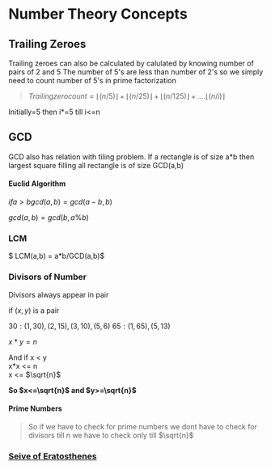 # Number Theory Concepts

## Trailing Zeroes

Trailing zeroes can also be calculated by calulated by knowing number of pairs of 2 and 5
The number of 5's are less than number of 2's so we simply need to count number of 5's in prime factorization

>$Trailing zero count = \lfloor(n/5)\rfloor + \lfloor(n/25)\rfloor + \lfloor(n/125)\rfloor + .... \lfloor(n/i)\rfloor$

Initially=5 then i*=5 till i<=n

## GCD

GCD also has relation with tiling problem.
If a rectangle is of size a*b then largest square filling all rectangle is of size GCD(a,b)

#### Euclid Algorithm

$if a>b gcd(a,b)=gcd(a-b,b)$

$gcd(a,b)=gcd(b,a\%b)$

### LCM

$ LCM(a,b) = a*b/GCD(a,b)$

### Divisors of Number

Divisors always appear in pair

if $(x,y)$ is a pair 

$30: (1,30) ,(2,15) ,(3,10),(5,6)$
$65: (1,65) ,(5,13)$

$x*y=n$

And if x < y  
x*x <= n  
x <= $\sqrt{n}$  

**So $x<=\sqrt{n}$ and $y>=\sqrt{n}$**

#### Prime Numbers

>So if we have to check for prime numbers we dont have to check for divisors till $n$ we have to check only till $\sqrt{n}$

### <a href="https://www.geeksforgeeks.org/sieve-of-eratosthenes/" target="_blank" title="GFG article">Seive of Eratosthenes</a>

